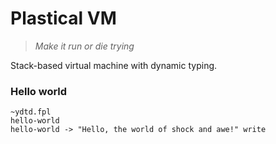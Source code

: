 # Plastical VM

> *Make it run or die trying* 

Stack-based virtual machine with dynamic typing.

### Hello world 

```f#
~ydtd.fpl
hello-world
hello-world -> "Hello, the world of shock and awe!" write
```
